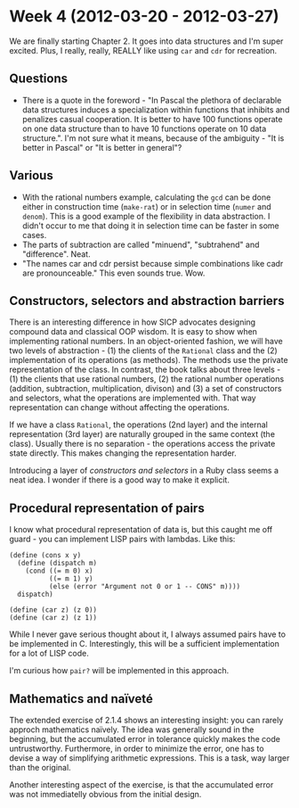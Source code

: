 # Week 4 (2012-03-20 - 2012-03-27)

We are finally starting Chapter 2. It goes into data structures and I'm super excited. Plus, I really, really, REALLY like using `car` and `cdr` for recreation.

## Questions

* There is a quote in the foreword - "In Pascal the plethora of declarable data structures induces a specialization within functions that inhibits and penalizes casual cooperation. It is better to have 100 functions operate on one data structure than to have 10 functions operate on 10 data structure.". I'm not sure what it means, because of the ambiguity - "It is better in Pascal" or "It is better in general"?

## Various

* With the rational numbers example, calculating the `gcd` can be done either in construction time (`make-rat`) or in selection time (`numer` and `denom`). This is a good example of the flexibility in data abstraction. I didn't occur to me that doing it in selection time can be faster in some cases.
* The parts of subtraction are called "minuend", "subtrahend" and "difference". Neat.
* "The names car and cdr persist because simple combinations like cadr are pronounceable." This even sounds true. Wow.

## Constructors, selectors and abstraction barriers

There is an interesting difference in how SICP advocates designing compound data and classical OOP wisdom. It is easy to show when implementing rational numbers. In an object-oriented fashion, we will have two levels of abstraction - (1) the clients of the `Rational` class and the (2) implementation of its operations (as methods). The methods use the private representation of the class. In contrast, the book talks about three levels - (1) the clients that use rational numbers, (2) the rational number operations (addition, subtraction, multiplication, divison) and (3) a set of constructors and selectors, what the operations are implemented with. That way representation can change without affecting the operations.

If we have a class `Rational`, the operations (2nd layer) and the internal representation (3rd layer) are naturally grouped in the same context (the class). Usually there is no separation - the operations access the private state directly. This makes changing the representation harder.

Introducing a layer of _constructors and selectors_ in a Ruby class seems a neat idea. I wonder if there is a good way to make it explicit.

## Procedural representation of pairs

I know what procedural representation of data is, but this caught me off guard - you can implement LISP pairs with lambdas. Like this:

    (define (cons x y)
      (define (dispatch m)
        (cond ((= m 0) x)
              ((= m 1) y)
              (else (error "Argument not 0 or 1 -- CONS" m))))
      dispatch)

    (define (car z) (z 0))
    (define (car z) (z 1))

While I never gave serious thought about it, I always assumed pairs have to be implemented in C. Interestingly, this will be a sufficient implementation for a lot of LISP code.

I'm curious how `pair?` will be implemented in this approach.

## Mathematics and naïveté

The extended exercise of 2.1.4 shows an interesting insight: you can rarely approch mathematics naïvely. The idea was generally sound in the beginning, but the accumulated error in tolerance quickly makes the code untrustworthy. Furthermore, in order to minimize the error, one has to devise a way of simplifying arithmetic expressions. This is a task, way larger than the original.

Another interesting aspect of the exercise, is that the accumulated error was not immediatelly obvious from the initial design.

